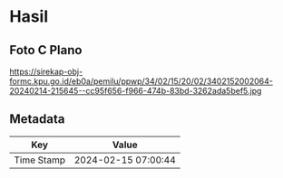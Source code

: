 # Hasil

## Foto C Plano

https://sirekap-obj-formc.kpu.go.id/eb0a/pemilu/ppwp/34/02/15/20/02/3402152002064-20240214-215645--cc95f656-f966-474b-83bd-3262ada5bef5.jpg


## Metadata

| Key        | Value               |
| ---------- | ------------------- |
| Time Stamp | 2024-02-15 07:00:44 |



